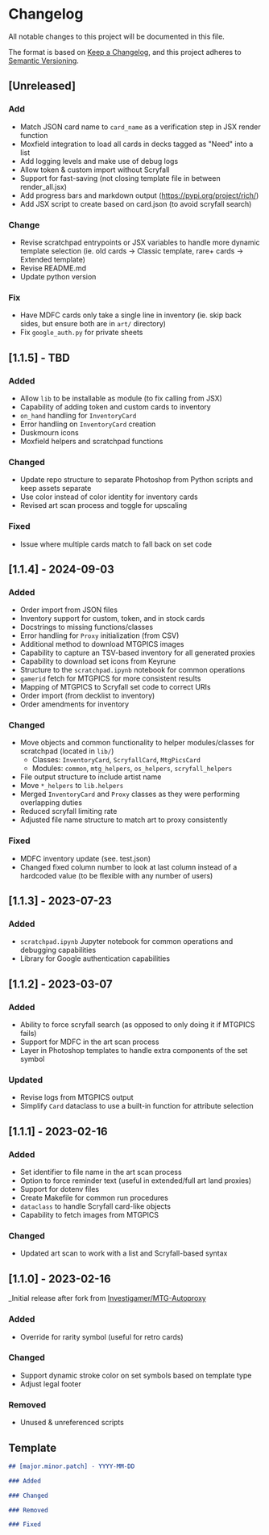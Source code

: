 # Changelog

All notable changes to this project will be documented in this file.

The format is based on [Keep a Changelog](https://keepachangelog.com/en/1.1.0/),
and this project adheres to [Semantic Versioning](https://semver.org/spec/v2.0.0.html).

## [Unreleased]

### Add

- Match JSON card name to `card_name` as a verification step in JSX render function
- Moxfield integration to load all cards in decks tagged as "Need" into a list
- Add logging levels and make use of debug logs
- Allow token & custom import without Scryfall
- Support for fast-saving (not closing template file in between render_all.jsx)
- Add progress bars and markdown output (https://pypi.org/project/rich/)
- Add JSX script to create based on card.json (to avoid scryfall search)

### Change

- Revise scratchpad entrypoints or JSX variables to handle more dynamic template selection (ie. old cards -> Classic template, rare+ cards -> Extended template)
- Revise README.md
- Update python version

### Fix

- Have MDFC cards only take a single line in inventory (ie. skip back sides, but ensure both are in `art/` directory)
- Fix `google_auth.py` for private sheets

## [1.1.5] - TBD

### Added
- Allow `lib` to be installable as module (to fix calling from JSX)
- Capability of adding token and custom cards to inventory
- `on_hand` handling for `InventoryCard`
- Error handling on `InventoryCard` creation
- Duskmourn icons
- Moxfield helpers and scratchpad functions

### Changed
- Update repo structure to separate Photoshop from Python scripts and keep assets separate
- Use color instead of color identity for inventory cards
- Revised art scan process and toggle for upscaling

### Fixed
- Issue where multiple cards match to fall back on set code

## [1.1.4] - 2024-09-03

### Added

- Order import from JSON files
- Inventory support for custom, token, and in stock cards
- Docstrings to missing functions/classes
- Error handling for `Proxy` initialization (from CSV)
- Additional method to download MTGPICS images
- Capability to capture an TSV-based inventory for all generated proxies
- Capability to download set icons from Keyrune
- Structure to the `scratchpad.ipynb` notebook for common operations
- `gamerid` fetch for MTGPICS for more consistent results
- Mapping of MTGPICS to Scryfall set code to correct URIs
- Order import (from decklist to inventory)
- Order amendments for inventory

### Changed

- Move objects and common functionality to helper modules/classes for scratchpad (located in `lib/`)
    - Classes: `InventoryCard`, `ScryfallCard`, `MtgPicsCard`
    - Modules: `common`, `mtg_helpers`, `os_helpers`, `scryfall_helpers`
- File output structure to include artist name
- Move `*_helpers` to `lib.helpers`
- Merged `InventoryCard` and `Proxy` classes as they were performing overlapping duties
- Reduced scryfall limiting rate
- Adjusted file name structure to match art to proxy consistently

### Fixed

- MDFC inventory update (see. test.json)
- Changed fixed column number to look at last column instead of a hardcoded value (to be flexible with any number of users)

## [1.1.3] - 2023-07-23

### Added

- `scratchpad.ipynb` Jupyter notebook for common operations and debugging capabilities
- Library for Google authentication capabilities

## [1.1.2] - 2023-03-07

### Added

- Ability to force scryfall search (as opposed to only doing it if MTGPICS fails)
- Support for MDFC in the art scan process
- Layer in Photoshop templates to handle extra components of the set symbol

### Updated

- Revise logs from MTGPICS output
- Simplify `Card` dataclass to use a built-in function for attribute selection

## [1.1.1] - 2023-02-16

### Added

- Set identifier to file name in the art scan process
- Option to force reminder text (useful in extended/full art land proxies)
- Support for dotenv files
- Create Makefile for common run procedures
- `dataclass` to handle Scryfall card-like objects
- Capability to fetch images from MTGPICS


### Changed

- Updated art scan to work with a list and Scryfall-based syntax


## [1.1.0] - 2023-02-16

_Initial release after fork from [Investigamer/MTG-Autoproxy](https://github.com/Investigamer/MTG-Autoproxy)

### Added

- Override for rarity symbol (useful for retro cards)

### Changed

- Support dynamic stroke color on set symbols based on template type
- Adjust legal footer

### Removed

- Unused & unreferenced scripts

## Template

```markdown
## [major.minor.patch] - YYYY-MM-DD

### Added

### Changed

### Removed

### Fixed
```